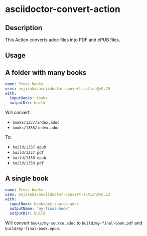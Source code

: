 # asciidoctor-convert-action

## Description

This Action converts adoc files into PDF and ePUB files.

## Usage

## A folder with many books

```yaml
name: Press books
uses: enjikaka/asciidoctor-convert-action@v0.19
with:
  inputBooks: books
  outputDir: build
```

Will convert:

- `books/1337/index.adoc`
- `books/1338/index.adoc`

To:

- `build/1337.epub`
- `build/1337.pdf`
- `build/1338.epub`
- `build/1338.pdf`

## A single book

```yaml
name: Press books
uses: enjikaka/asciidoctor-convert-action@v0.12
with:
  inputBook: books/my-source.adoc
  outputName: "my-final-book"
  outputDir: build
```

Will convert `books/my-source.adoc` to `build/my-final-book.pdf` and `build/my-final-book.epub`.
